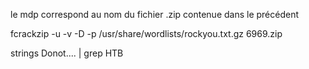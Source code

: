 le mdp correspond au nom du fichier .zip contenue dans le précédent

fcrackzip -u -v -D -p /usr/share/wordlists/rockyou.txt.gz 6969.zip

strings Donot.... | grep HTB